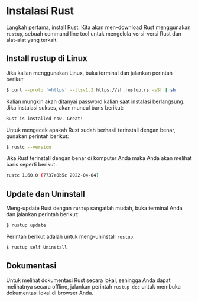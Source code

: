 # Instalasi Rust

Langkah pertama, install Rust. Kita akan men-download Rust menggunakan `rustup`, sebuah command line tool untuk mengelola versi-versi Rust dan alat-alat yang terkait.

## Install rustup di Linux

Jika kalian menggunakan Linux, buka terminal dan jalankan perintah berikut:

```bash
$ curl --proto '=https' --tlsv1.2 https://sh.rustup.rs -sSf | sh
```

Kalian mungkin akan ditanyai password kalian saat instalasi berlangsung. Jika instalasi sukses, akan muncul baris berikut:

```bash
Rust is installed now. Great!
```

Untuk mengecek apakah Rust sudah berhasil terinstall dengan benar, gunakan perintah berikut:

```bash
$ rustc --version
```

Jika Rust terinstall dengan benar di komputer Anda maka Anda akan melihat baris seperti berikut:

```bash
rustc 1.60.0 (7737e0b5c 2022-04-04)
```

## Update dan Uninstall

Meng-update Rust dengan `rustup` sangatlah mudah, buka terminal Anda dan jalankan perintah berikut:

```bash
$ rustup update
```

Perintah berikut adalah untuk meng-uninstall `rustup`.

```bash
$ rustup self Uninstall
```

## Dokumentasi

Untuk melihat dokumentasi Rust secara lokal, sehingga Anda dapat melihatnya secara offline, jalankan perintah `rustup doc` untuk membuka dokumentasi lokal di browser Anda.
